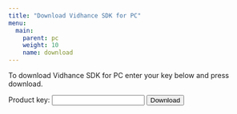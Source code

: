```yaml
---
title: "Download Vidhance SDK for PC"
menu:
  main:
    parent: pc
    weight: 10
    name: download
---
```

To download Vidhance SDK for PC enter your key below and press download.
<form id="downloadForm" action="#">
<label>Product key: </label><input type="text"></input>
<input type="submit" value="Download"></input>
</form>
<iframe src="" id="hiddenIFrame" style="display:none;" frameborder="0"></iframe>
